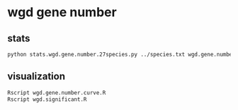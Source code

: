 # wgd gene number

## stats

```bash
python stats.wgd.gene.number.27species.py ../species.txt wgd.gene.number.summary.txt
```

## visualization

```bash
Rscript wgd.gene.number.curve.R
Rscript wgd.significant.R
```
